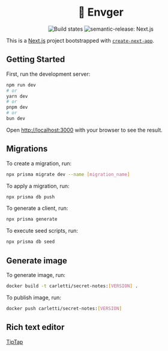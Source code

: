 <h1 align="center" style="border-bottom: none;">🔐 Envger</h1>
<!-- <h3 align="center">Fully automated version management and package publishing</h3> -->
<p align="center">
  <a href="https://github.com/abcarletti/envger/actions/workflows/production-release.yml" style="text-decoration: none;" >
		<img alt="Build states" src="https://github.com/abcarletti/envger/actions/workflows/production-release.yml/badge.svg">
	</a>
  <a href="[https://www.npmjs.com/package/semantic-release](https://github.com/semantic-release/semantic-release)" style="text-decoration: none;" >
    <img alt="semantic-release: Next.js" src="https://img.shields.io/badge/semantic--release-Next.js-58c4dc?logo=semantic-release">
  </a>
</p>

This is a [Next.js](https://nextjs.org/) project bootstrapped with [`create-next-app`](https://github.com/vercel/next.js/tree/canary/packages/create-next-app).

## Getting Started

First, run the development server:

```bash
npm run dev
# or
yarn dev
# or
pnpm dev
# or
bun dev
```

Open [http://localhost:3000](http://localhost:3000) with your browser to see the result.

## Migrations

To create a migration, run:

```bash
npx prisma migrate dev --name [migration_name]
```

To apply a migration, run:

```bash
npx prisma db push
```

To generate a client, run:

```bash
npx prisma generate
```

To execute seed scripts, run:

```bash
npx prisma db seed
```

## Generate image

To generate image, run:

```bash
docker build -t carletti/secret-notes:[VERSION] .
```

To publish image, run:

```bash
docker push carletti/secret-notes:[VERSION]
```

## Rich text editor

[TipTap](https://tiptap.dev/docs/editor/getting-started/overview)
